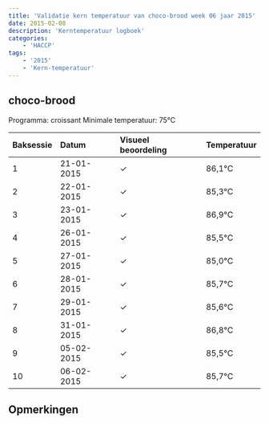```yaml
---
title: 'Validatie kern temperatuur van choco-brood week 06 jaar 2015'
date: 2015-02-08
description: 'Kerntemperatuur logboek'
categories:
    - 'HACCP'
tags:
    - '2015'
    - 'Kern-temperatuur'
---
```


## choco-brood

Programma: croissant
Minimale temperatuur: 75°C

| Baksessie | Datum | Visueel beoordeling | Temperatuur |
|:---|:---|:---|:---|
| 1 | 21-01-2015 | &check; | 86,1°C |
| 2 | 22-01-2015 | &check; | 85,3°C |
| 3 | 23-01-2015 | &check; | 86,9°C |
| 4 | 26-01-2015 | &check; | 85,5°C |
| 5 | 27-01-2015 | &check; | 85,0°C |
| 6 | 28-01-2015 | &check; | 85,7°C |
| 7 | 29-01-2015 | &check; | 85,6°C |
| 8 | 31-01-2015 | &check; | 86,8°C |
| 9 | 05-02-2015 | &check; | 85,5°C |
| 10 | 06-02-2015 | &check; | 85,7°C |

## Opmerkingen


